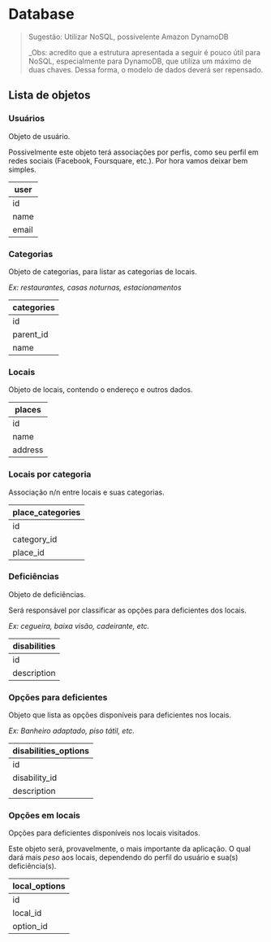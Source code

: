 # Database

> Sugestão: Utilizar NoSQL, possivelente Amazon DynamoDB
>
> _Obs: acredito que a estrutura apresentada a seguir é pouco útil para NoSQL, especialmente para DynamoDB, que utiliza um máximo de duas chaves. Dessa forma, o modelo de dados deverá ser repensado.
    
## Lista de objetos

### Usuários

Objeto de usuário.

Possivelmente este objeto terá associações por perfis, como seu perfil em redes sociais (Facebook, Foursquare, etc.). Por hora vamos deixar bem simples.

| user  |
| ----- |
| id    |
| name  |
| email |

### Categorias

Objeto de categorias, para listar as categorias de locais.

_Ex: restaurantes, casas noturnas, estacionamentos_

| categories |
| ---------- |
| id         |
| parent_id  |
| name       |

### Locais

Objeto de locais, contendo o endereço e outros dados.

| places  |
| ------- |
| id      |
| name    |
| address |

### Locais por categoria

Associação n/n entre locais e suas categorias.

| place_categories |
| ---------------- |
| id               |
| category_id      |
| place_id         |

### Deficiências

Objeto de deficiências.

Será responsável por classificar as opções para deficientes dos locais.

_Ex: cegueira, baixa visão, cadeirante, etc._

| disabilities |
| ------------ |
| id           |
| description  |

### Opções para deficientes

Objeto que lista as opções disponíveis para deficientes nos locais.

_Ex: Banheiro adaptado, piso tátil, etc._

| disabilities_options |
| -------------------- |
| id                   |
| disability_id        |
| description          |

### Opções em locais

Opções para deficientes disponíveis nos locais visitados.

Este objeto será, provavelmente, o mais importante da aplicação. O qual dará mais _peso_ aos locais, dependendo do perfil do usuário e sua(s) deficiência(s).

| local_options |
| ------------- |
| id            |
| local_id      |
| option_id     |
